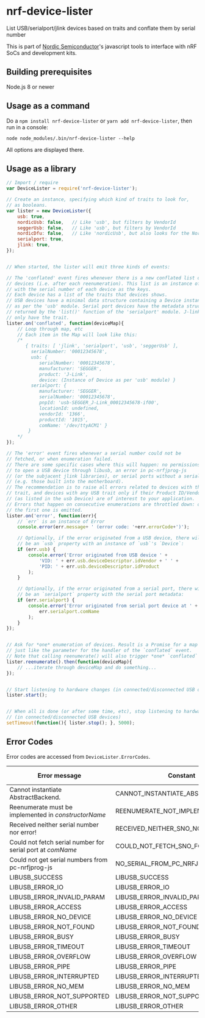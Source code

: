 
# nrf-device-lister

List USB/serialport/jlink devices based on traits and conflate them by serial number

This is part of [Nordic Semiconductor](http://www.nordicsemi.com/)'s javascript tools to
interface with nRF SoCs and development kits.

## Building prerequisites

Node.js 8 or newer

## Usage as a command

Do a `npm install nrf-device-lister` or `yarn add nrf-device-lister`, then run in a console:

`node node_modules/.bin/nrf-device-lister --help`

All options are displayed there.


## Usage as a library


```js
// Import / require
var DeviceLister = require('nrf-device-lister');

// Create an instance, specifying which kind of traits to look for,
// as booleans.
var lister = new DeviceLister({
    usb: true,
    nordicUsb: false,   // Like 'usb', but filters by VendorId
    seggerUsb: false,   // Like 'usb', but filters by VendorId
    nordicDfu: false,   // Like 'nordicUsb', but also looks for the Nordic DFU trigger interface
    serialport: true,
    jlink: true,
});


// When started, the lister will emit three kinds of events:

// The 'conflated' event fires whenever there is a new conflated list of
// devices (i.e. after each reenumeration). This list is an instance of Map,
// with the serial number of each device as the keys.
// Each device has a list of the traits that devices shows.
// USB devices have a minimal data structure containing a Device instance,
// as per the 'usb' module. Serial port devices have the metadata structure
// returned by the 'list()' function of the 'serialport' module. J-link probes
// only have the trait.
lister.on('conflated', function(deviceMap){
    // Loop through map, etc
    // Each item in the Map will look like this:
    /*
       { traits: [ 'jlink', 'serialport', 'usb', 'seggerUsb' ],
         serialNumber: '00012345678',
         usb: {
            serialNumber: '00012345678',
            manufacturer: 'SEGGER',
            product: 'J-Link',
            device: (Instance of Device as per 'usb' module) }
         serialport: {
            manufacturer: 'SEGGER',
            serialNumber: '00012345678',
            pnpId: 'usb-SEGGER_J-Link_00012345678-if00',
            locationId: undefined,
            vendorId: '1366',
            productId: '1015',
            comName: '/dev/ttyACM1' }
        }
    */
});

// The 'error' event fires whenever a serial number could not be
// fetched, or when enumeration failed.
// There are some specific cases where this will happen: no permissions
// to open a USB device through libusb, an error in pc-nrfjprog-js
// (or the subjacent jlink libraries), or serial ports without a serial number
// (e.g. those built into the motherboard).
// The recommendation is to raise all errors related to devices with the 'jlink'
// trait, and devices with any USB trait only if their Product ID/Vendor ID
// (as listed in the usb Device) are of interest to your application.
// Errors that happen on consecutive enumerations are throttled down: only
// the first one is emitted.
lister.on('error', function(err){
    // `err` is an instance of Error
    console.error(err.message+ ' (error code: '+err.errorCode+')');

    // Optionally, if the error originated from a USB device, there will
    // be an `usb` property with an instance of `usb`'s `Device`:
    if (err.usb) {
        console.error('Error originated from USB device ' +
            'VID: ' + err.usb.deviceDescriptor.idVendor + ' ' +
            'PID: ' + err.usb.deviceDescriptor.idProduct
        );
    }

    // Optionally, if the error originated from a serial port, there will
    // be an `serialport` property with the serial port metadata:
    if (err.serialport) {
        console.error('Error originated from serial port device at ' +
            err.serialport.comName
        );
    }
});


// Ask for *one* enumeration of devices. Result is a Promise for a map of devices,
// just like the parameter for the handler of the `conflated` event.
// Note that calling reenumerate() will also trigger *one* `conflated` event.
lister.reenumerate().then(function(deviceMap){
    // ...iterate through deviceMap and do something...
});


// Start listening to hardware changes (in connected/disconnected USB devices).
lister.start();


// When all is done (or after some time, etc), stop listening to hardware changes
// (in connected/disconnected USB devices)
setTimeout(function(){ lister.stop(); }, 5000);

```

## Error Codes

Error codes are accessed from `DeviceLister.ErrorCodes`.

Error message                                                   |Constant                          | Error code
----------------------------------------------------------------|----------------------------------|-------------
Cannot instantiate AbstractBackend.                             |CANNOT_INSTANTIATE_ABSTRACTBACKEND| 0
Reenumerate must be implemented in _constructorName_            |REENUMERATE_NOT_IMPLEMENTED       | 1
Received neither serial number nor error!                       |RECEIVED_NEITHER_SNO_NOR_ERROR    | 2
Could not fetch serial number for serial port at _comName_      |COULD_NOT_FETCH_SNO_FOR_PORT      | 3
Could not get serial numbers from pc-nrfjprog-js                |NO_SERIAL_FROM_PC_NRFJPROGJS      | 10
LIBUSB_SUCCESS                                                  |LIBUSB_SUCCESS                    | 100
LIBUSB_ERROR_IO                                                 |LIBUSB_ERROR_IO                   | 101
LIBUSB_ERROR_INVALID_PARAM                                      |LIBUSB_ERROR_INVALID_PARAM        | 102
LIBUSB_ERROR_ACCESS                                             |LIBUSB_ERROR_ACCESS               | 103
LIBUSB_ERROR_NO_DEVICE                                          |LIBUSB_ERROR_NO_DEVICE            | 104
LIBUSB_ERROR_NOT_FOUND                                          |LIBUSB_ERROR_NOT_FOUND            | 105
LIBUSB_ERROR_BUSY                                               |LIBUSB_ERROR_BUSY                 | 106
LIBUSB_ERROR_TIMEOUT                                            |LIBUSB_ERROR_TIMEOUT              | 107
LIBUSB_ERROR_OVERFLOW                                           |LIBUSB_ERROR_OVERFLOW             | 108
LIBUSB_ERROR_PIPE                                               |LIBUSB_ERROR_PIPE                 | 109
LIBUSB_ERROR_INTERRUPTED                                        |LIBUSB_ERROR_INTERRUPTED          | 110
LIBUSB_ERROR_NO_MEM                                             |LIBUSB_ERROR_NO_MEM               | 111
LIBUSB_ERROR_NOT_SUPPORTED                                      |LIBUSB_ERROR_NOT_SUPPORTED        | 112
LIBUSB_ERROR_OTHER                                              |LIBUSB_ERROR_OTHER                | 113
